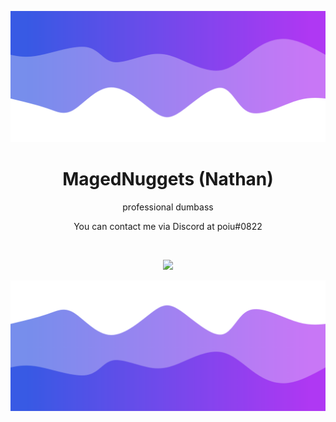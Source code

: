 ![Header](./header.png)

<h1 align="center">MagedNuggets (Nathan)</h1>
<p align="center">professional dumbass</p>

<p align="center">You can contact me via Discord at poiu#0822</p>

<br />

<p align="center">
 <img src="https://github-readme-stats.vercel.app/api?username=MagedNuggets&hide_title=true&count_private=true&show_icons=true&theme=github_dark&hide_border=true&bg_color=00000000"/>
</p>

![Footer](./footer.png)
